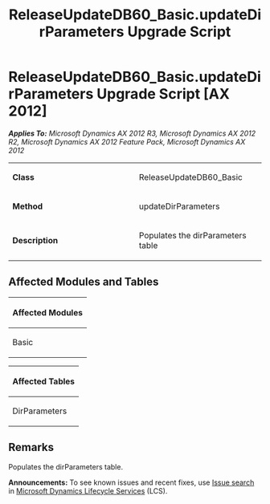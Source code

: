 ﻿---
title: ReleaseUpdateDB60_Basic.updateDirParameters Upgrade Script
TOCTitle: ReleaseUpdateDB60_Basic.updateDirParameters Upgrade Script
ms:assetid: b99880a8-2d2b-31e7-28bd-34a77956c467
ms:mtpsurl: https://msdn.microsoft.com/en-us/library/JJ737115(v=AX.60)
ms:contentKeyID: 49710796
ms.date: 05/18/2015
mtps_version: v=AX.60
---

# ReleaseUpdateDB60\_Basic.updateDirParameters Upgrade Script [AX 2012]


_**Applies To:** Microsoft Dynamics AX 2012 R3, Microsoft Dynamics AX 2012 R2, Microsoft Dynamics AX 2012 Feature Pack, Microsoft Dynamics AX 2012_

<table>
<colgroup>
<col style="width: 50%" />
<col style="width: 50%" />
</colgroup>
<tbody>
<tr class="odd">
<td><p><strong>Class</strong></p></td>
<td><p>ReleaseUpdateDB60_Basic</p></td>
</tr>
<tr class="even">
<td><p><strong>Method</strong></p></td>
<td><p>updateDirParameters</p></td>
</tr>
<tr class="odd">
<td><p><strong>Description</strong></p></td>
<td><p>Populates the dirParameters table</p></td>
</tr>
</tbody>
</table>


## Affected Modules and Tables

<table>
<colgroup>
<col style="width: 100%" />
</colgroup>
<thead>
<tr class="header">
<th><p>Affected Modules</p></th>
</tr>
</thead>
<tbody>
<tr class="odd">
<td><p>Basic</p></td>
</tr>
</tbody>
</table>


<table>
<colgroup>
<col style="width: 100%" />
</colgroup>
<thead>
<tr class="header">
<th><p>Affected Tables</p></th>
</tr>
</thead>
<tbody>
<tr class="odd">
<td><p>DirParameters</p></td>
</tr>
</tbody>
</table>


## Remarks

Populates the dirParameters table.

  
**Announcements:** To see known issues and recent fixes, use [Issue search](http://go.microsoft.com/fwlink/?linkid=389258) in [Microsoft Dynamics Lifecycle Services](http://go.microsoft.com/fwlink/?linkid=306505) (LCS).


